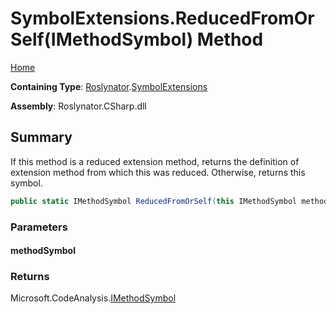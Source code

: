<a name="_top"></a>

# SymbolExtensions\.ReducedFromOrSelf\(IMethodSymbol\) Method

[Home](../../../README.md#_top)

**Containing Type**: [Roslynator](../../README.md#_top)\.[SymbolExtensions](../README.md#_top)

**Assembly**: Roslynator\.CSharp\.dll

## Summary

If this method is a reduced extension method, returns the definition of extension method from which this was reduced\. Otherwise, returns this symbol\.

```csharp
public static IMethodSymbol ReducedFromOrSelf(this IMethodSymbol methodSymbol)
```

### Parameters

#### methodSymbol

### Returns

Microsoft\.CodeAnalysis\.[IMethodSymbol](https://docs.microsoft.com/en-us/dotnet/api/microsoft.codeanalysis.imethodsymbol)


